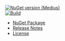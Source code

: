 [![NuGet version (Medius)](https://img.shields.io/nuget/v/medius?style=for-the-badge)](https://www.nuget.org/packages/medius/)  
[![Build](https://github.com/ceronus/medius/actions/workflows/ci.yml/badge.svg?branch=master)](https://github.com/ceronus/medius/actions/workflows/ci.yml)

- [NuGet Package](https://www.nuget.org/packages/medius)
- [Release Notes](https://github.com/ceronus/medius/releases)
- [License](https://github.com/ceronus/medius/blob/master/LICENSE.md)
